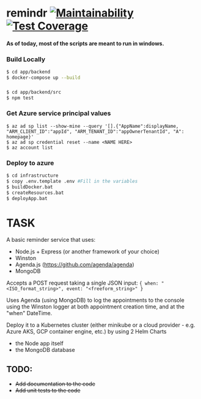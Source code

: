 # remindr [![Maintainability](https://api.codeclimate.com/v1/badges/2eaf982171034f6d906c/maintainability)](https://codeclimate.com/github/andreujuanc/remindr/maintainability) [![Test Coverage](https://api.codeclimate.com/v1/badges/2eaf982171034f6d906c/test_coverage)](https://codeclimate.com/github/andreujuanc/remindr/test_coverage)
#### As of today, most of the scripts are meant to run in windows. 



### Build Locally	
~~~~ bash
$ cd app/backend
$ docker-compose up --build
~~~~

### 
~~~~ bash
$ cd app/backend/src
$ npm test
~~~~

### Get Azure service principal values
~~~
$ az ad sp list --show-mine --query '[].{"AppName":displayName, "ARM_CLIENT_ID":"appId", "ARM_TENANT_ID":"appOwnerTenantId", "A": homepage}'
$ az ad sp credential reset --name <NAME HERE>
$ az account list
~~~

### Deploy to azure
~~~~ bash
$ cd infrastructure
$ copy .env.template .env #Fill in the variables 
$ buildDocker.bat
$ createResources.bat
$ deployApp.bat
~~~~

# TASK


A basic reminder service that uses:

- Node.js + Express (or another framework of your choice)
- Winston
- Agenda.js (https://github.com/agenda/agenda)
- MongoDB

 

Accepts a POST request taking a single JSON input:
`{ when: "<ISO_format_string>", event: "<freeform_string>" }`
 

Uses Agenda (using MongoDB) to log the appointments to the console using the Winston logger at both appointment creation time, and at the "when" DateTime.

Deploy it to a Kubernetes cluster (either minikube or a cloud provider - e.g. Azure AKS, GCP container engine, etc.) by using 2 Helm Charts

- the Node app itself
- the MongoDB database

## TODO:

- ~~Add documentation to the code~~
- ~~Add unit tests to the code~~
